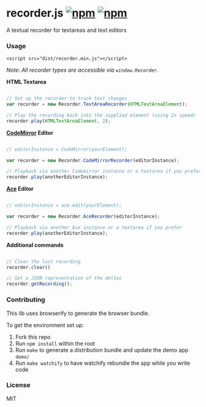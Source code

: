# recorder.js [![npm](http://img.shields.io/npm/v/recorder.js.svg)](https://npmjs.org/package/recorder.js) [![npm](http://img.shields.io/npm/dm/recorder.js.svg)](https://npmjs.org/package/recorder.js)

A textual recorder for textareas and text editors

### Usage

`<script src="dist/recorder.min.js"></script>`

*Note: All recorder types are accessible via `window.Recorder`.*

**HTML Textarea**
```javascript

// Set up the recorder to track text changes
var recorder = new Recorder.TextAreaRecorder(HTMLTextAreaElement);

// Play the recording back into the supplied element (using 2x speed)
recorder.play(HTMLTextAreaElement, 2);
```

**[CodeMirror](http://codemirror.net/) Editor**

```javascript

// editorInstance = CodeMirror(yourElement);

var recorder = new Recorder.CodeMirrorRecorder(editorInstance);

// Playback via another Codemirror instance or a textarea if you prefer (at 1x speed, by default)
recorder.play(anotherEditorInstance);
```

**[Ace](http://ace.c9.io/) Editor**

```javascript

// editorInstance = ace.edit(yourElement);

var recorder = new Recorder.AceRecorder(editorInstance);

// Playback via another Ace instance or a textarea if you prefer
recorder.play(anotherEditorInstance);
```

**Additional commands**

```javascript

// Clear the last recording
recorder.clear()

// Get a JSON representation of the deltas
recorder.getRecording();
```

### Contributing

This lib uses browserify to generate the browser bundle.

To get the environment set up:

1. Fork this repo
1. Run `npm install` within the root
1. Run `make` to generate a distribution bundle and update the demo app `demo/`
1. Run `make watchify` to have watchify rebundle the app while you write code

### License

MIT
